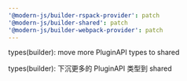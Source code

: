 ```yaml
---
'@modern-js/builder-rspack-provider': patch
'@modern-js/builder-shared': patch
'@modern-js/builder-webpack-provider': patch
---
```


types(builder): move more PluginAPI types to shared

types(builder): 下沉更多的 PluginAPI 类型到 shared

